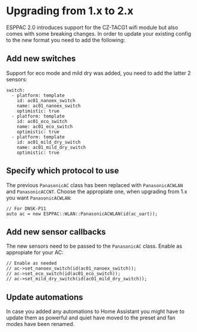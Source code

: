 # Upgrading from 1.x to 2.x

ESPPAC 2.0 introduces support for the CZ-TACG1 wifi module but also comes with some breaking changes. In order to update your existing config to the new format you need to add the following:

## Add new switches

Support for eco mode and mild dry was added, you need to add the latter 2 sensors:

```
switch:
  - platform: template
    id: ac01_nanoex_switch
    name: ac01_nanoex_switch
    optimistic: true
  - platform: template
    id: ac01_eco_switch
    name: ac01_eco_switch
    optimistic: true
  - platform: template
    id: ac01_mild_dry_switch
    name: ac01_mild_dry_switch
    optimistic: true
```

## Specify which protocol to use

The previous `PanasonicAC` class has been replaced with `PanasonicACWLAN` and `PanasonicACCNT`. Choose the appropiate one, when upgrading from 1.x you want `PanasonicACWLAN`:

```
// For DNSK-P11
auto ac = new ESPPAC::WLAN::PanasonicACWLAN(id(ac_uart));
```

## Add new sensor callbacks

The new sensors need to be passed to the `PanasonicAC` class. Enable as appropiate for your AC:

```
// Enable as needed
// ac->set_nanoex_switch(id(ac01_nanoex_switch));
// ac->set_eco_switch(id(ac01_eco_switch));
// ac->set_mild_dry_switch(id(ac01_mild_dry_switch));
```

## Update automations

In case you added any automations to Home Assistant you might have to update them as powerful and quiet have moved to the preset and fan modes have been renamed.
